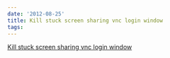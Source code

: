 ```yaml
---
date: '2012-08-25'
title: Kill stuck screen sharing vnc login window
tags: 
---
```

<a href="http://forums.macrumors.com/showthread.php?t=441030">Kill stuck screen sharing vnc login window </a><br/>
